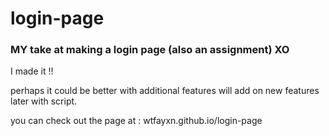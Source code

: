 <h1>login-page</h1> 
<h3>MY take at making a login page (also an assignment) XO</h3>
<p>I made it !!</p>
<p>perhaps it could be better with additional features will add on new features later with script.</p>
you can check out the page at : wtfayxn.github.io/login-page
